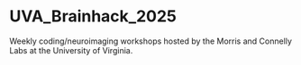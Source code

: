 # UVA_Brainhack_2025
Weekly coding/neuroimaging workshops hosted by the Morris and Connelly Labs at the University of Virginia.
